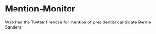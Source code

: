 # Mention-Monitor
Watches the Twitter firehose for mention of presidential candidate Bernie Sanders
